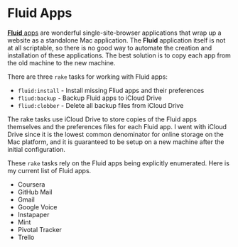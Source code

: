 # Fluid Apps

[**Fluid** apps](http://fluidapp.com) are wonderful single-site-browser
applications that wrap up a website as a standalone Mac application. The
**Fluid** application itself is not at all scriptable, so there is no good way
to automate the creation and installation of these applications. The best
solution is to copy each app from the old machine to the new machine.

There are three `rake` tasks for working with Fluid apps:

* `fluid:install` - Install missing Fliud apps and their preferences
* `fliud:backup` - Backup Fluid apps to iCloud Drive
* `fliud:clobber` - Delete all backup files from iCloud Drive

The rake tasks use iCloud Drive to store copies of the Fluid apps themselves and
the preferences files for each Fluid app. I went with iCloud Drive since it is
the lowest common denominator for online storage on the Mac platform, and it is
guaranteed to be setup on a new machine after the initial configuration.

These `rake` tasks rely on the Fluid apps being explicitly enumerated. Here is
my current list of Fluid apps.

* Coursera
* GitHub Mail
* Gmail
* Google Voice
* Instapaper
* Mint
* Pivotal Tracker
* Trello

